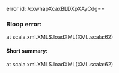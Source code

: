 error id: /cxwhapXcaxBLDXpXAyCdg==
### Bloop error:

at scala.xml.XML$.loadXML(XML.scala:62)
#### Short summary: 

at scala.xml.XML$.loadXML(XML.scala:62)